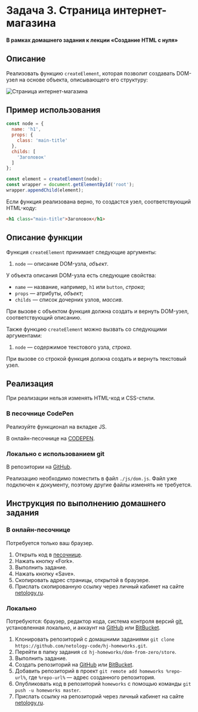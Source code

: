 # Задача 3. Страница интернет-магазина

#### В рамках домашнего задания к лекции «Создание HTML с нуля»

## Описание

Реализовать функцию `createElement`, которая позволит создавать DOM-узел на основе объекта, описывающего его структуру:

![Страница интернет-магазина](./res/preview.png)

## Пример использования

```javascript
const node = {
  name: 'h1',
  props: {
    class: 'main-title'
  },
  childs: [
    'Заголовок'
  ]
};

const element = createElement(node);
const wrapper = document.getElementById('root');
wrapper.appendChild(element);
```

Если функция реализована верно, то создастся узел, соответствующий HTML-коду:
```html
<h1 class="main-title">Заголовок</h1>
```

## Описание функции

Функция `createElement` принимает следующие аргументы:
1. `node` — описание DOM-узла, _объект_.

У объекта описания DOM-узла есть следующие свойства:
- `name` — название, например, `h1` или `button`, _строка_;
- `props` — атрибуты, _объект_;
- `childs` — список дочерних узлов, _массив_.

При вызове с объектом функция должна создать и вернуть DOM-узел, соответствующий описанию.

Также функцию `createElement` можно вызвать со следующими аргументами:
1. `node` — содержимое текстового узла, _строка_.

При вызове со строкой функция должна создать и вернуть текстовый узел.

## Реализация

При реализации нельзя изменять HTML-код и CSS-стили.

### В песочнице CodePen

Реализуйте функционал на вкладке JS.

В онлайн-песочнице на [CODEPEN](https://codepen.io/Netology/pen/LeBBVO).

### Локально с использованием git

В репозитории на [GitHub](https://github.com/netology-code/hj-homeworks/tree/master/dom-from-zero/store).

Реализацию необходимо поместить в файл `./js/dom.js`. Файл уже подключен к документу, поэтому другие файлы изменять не требуется.

## Инструкция по выполнению домашнего задания

### В онлайн-песочнице

Потребуется только ваш браузер.

1. Открыть код в [песочнице](https://codepen.io/Netology/pen/LeBBVO).
2. Нажать кнопку «Fork».
3. Выполнить задание.
4. Нажать кнопку «Save».
5. Скопировать адрес страницы, открытой в браузере.
6. Прислать скопированную ссылку через личный кабинет на сайте [netology.ru](http://netology.ru/).    

### Локально

Потребуются: браузер, редактор кода, система контроля версий [git](https://git-scm.com), установленная локально, и аккаунт на [GitHub](https://github.com/) или [BitBucket](https://bitbucket.org/).

1. Клонировать репозиторий с домашними заданиями `git clone https://github.com/netology-code/hj-homeworks.git`.
2. Перейти в папку задания `cd hj-homeworks/dom-from-zero/store`.
3. Выполнить задание.
4. Создать репозиторий на [GitHub](https://github.com/) или [BitBucket](https://bitbucket.org/).
5. Добавить репозиторий в проект `git remote add homeworks %repo-url%`, где `%repo-url%` — адрес созданного репозитория.
6. Опубликовать код в репозиторий `homeworks` с помощью команды `git push -u homeworks master`.
7. Прислать ссылку на репозиторий через личный кабинет на сайте [netology.ru](http://netology.ru/).
